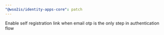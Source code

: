 ```yaml
---
"@wso2is/identity-apps-core": patch
---
```


Enable self registration link when email otp is the only step in authentication flow

